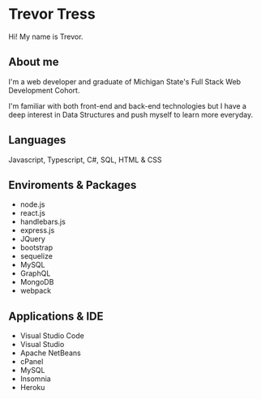# Trevor Tress

Hi! My name is Trevor.

## About me

I'm a web developer and graduate of Michigan State's Full Stack Web Development Cohort.

I'm familiar with both front-end and back-end technologies but I have a deep interest in Data Structures and push myself to learn more everyday.

## Languages

Javascript, Typescript, C#, SQL, HTML & CSS

## Enviroments & Packages

- node.js
- react.js
- handlebars.js
- express.js
- JQuery
- bootstrap
- sequelize
- MySQL
- GraphQL
- MongoDB
- webpack

## Applications & IDE

- Visual Studio Code
- Visual Studio
- Apache NetBeans
- cPanel
- MySQL
- Insomnia
- Heroku

